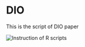 # DIO
This is the script of DIO paper

![Instruction of R scripts](https://github.com/MaoAria15/DIO/assets/80754444/dad664e6-b3f1-4a9d-b2c1-3f5dea5e3a06)
